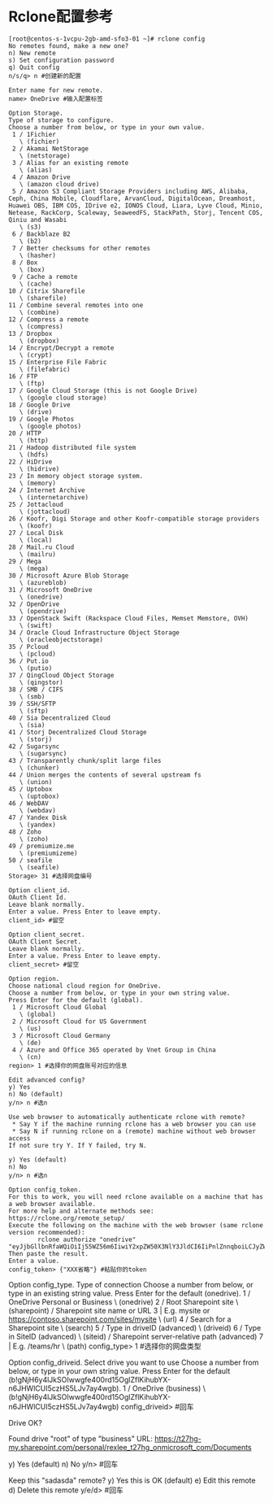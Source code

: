 # Rclone配置参考

```
[root@centos-s-1vcpu-2gb-amd-sfo3-01 ~]# rclone config
No remotes found, make a new one?
n) New remote
s) Set configuration password
q) Quit config
n/s/q> n #创建新的配置

Enter name for new remote.
name> OneDrive #输入配置标签

Option Storage.
Type of storage to configure.
Choose a number from below, or type in your own value.
 1 / 1Fichier
   \ (fichier)
 2 / Akamai NetStorage
   \ (netstorage)
 3 / Alias for an existing remote
   \ (alias)
 4 / Amazon Drive
   \ (amazon cloud drive)
 5 / Amazon S3 Compliant Storage Providers including AWS, Alibaba, Ceph, China Mobile, Cloudflare, ArvanCloud, DigitalOcean, Dreamhost, Huawei OBS, IBM COS, IDrive e2, IONOS Cloud, Liara, Lyve Cloud, Minio, Netease, RackCorp, Scaleway, SeaweedFS, StackPath, Storj, Tencent COS, Qiniu and Wasabi
   \ (s3)
 6 / Backblaze B2
   \ (b2)
 7 / Better checksums for other remotes
   \ (hasher)
 8 / Box
   \ (box)
 9 / Cache a remote
   \ (cache)
10 / Citrix Sharefile
   \ (sharefile)
11 / Combine several remotes into one
   \ (combine)
12 / Compress a remote
   \ (compress)
13 / Dropbox
   \ (dropbox)
14 / Encrypt/Decrypt a remote
   \ (crypt)
15 / Enterprise File Fabric
   \ (filefabric)
16 / FTP
   \ (ftp)
17 / Google Cloud Storage (this is not Google Drive)
   \ (google cloud storage)
18 / Google Drive
   \ (drive)
19 / Google Photos
   \ (google photos)
20 / HTTP
   \ (http)
21 / Hadoop distributed file system
   \ (hdfs)
22 / HiDrive
   \ (hidrive)
23 / In memory object storage system.
   \ (memory)
24 / Internet Archive
   \ (internetarchive)
25 / Jottacloud
   \ (jottacloud)
26 / Koofr, Digi Storage and other Koofr-compatible storage providers
   \ (koofr)
27 / Local Disk
   \ (local)
28 / Mail.ru Cloud
   \ (mailru)
29 / Mega
   \ (mega)
30 / Microsoft Azure Blob Storage
   \ (azureblob)
31 / Microsoft OneDrive
   \ (onedrive)
32 / OpenDrive
   \ (opendrive)
33 / OpenStack Swift (Rackspace Cloud Files, Memset Memstore, OVH)
   \ (swift)
34 / Oracle Cloud Infrastructure Object Storage
   \ (oracleobjectstorage)
35 / Pcloud
   \ (pcloud)
36 / Put.io
   \ (putio)
37 / QingCloud Object Storage
   \ (qingstor)
38 / SMB / CIFS
   \ (smb)
39 / SSH/SFTP
   \ (sftp)
40 / Sia Decentralized Cloud
   \ (sia)
41 / Storj Decentralized Cloud Storage
   \ (storj)
42 / Sugarsync
   \ (sugarsync)
43 / Transparently chunk/split large files
   \ (chunker)
44 / Union merges the contents of several upstream fs
   \ (union)
45 / Uptobox
   \ (uptobox)
46 / WebDAV
   \ (webdav)
47 / Yandex Disk
   \ (yandex)
48 / Zoho
   \ (zoho)
49 / premiumize.me
   \ (premiumizeme)
50 / seafile
   \ (seafile)
Storage> 31 #选择网盘编号

Option client_id.
OAuth Client Id.
Leave blank normally.
Enter a value. Press Enter to leave empty.
client_id> #留空

Option client_secret.
OAuth Client Secret.
Leave blank normally.
Enter a value. Press Enter to leave empty.
client_secret> #留空

Option region.
Choose national cloud region for OneDrive.
Choose a number from below, or type in your own string value.
Press Enter for the default (global).
 1 / Microsoft Cloud Global
   \ (global)
 2 / Microsoft Cloud for US Government
   \ (us)
 3 / Microsoft Cloud Germany
   \ (de)
 4 / Azure and Office 365 operated by Vnet Group in China
   \ (cn)
region> 1 #选择你的网盘账号对应的信息 

Edit advanced config?
y) Yes
n) No (default)
y/n> n #选n  

Use web browser to automatically authenticate rclone with remote?
 * Say Y if the machine running rclone has a web browser you can use
 * Say N if running rclone on a (remote) machine without web browser access
If not sure try Y. If Y failed, try N.

y) Yes (default)
n) No
y/n> n #选n

Option config_token.
For this to work, you will need rclone available on a machine that has
a web browser available.
For more help and alternate methods see: https://rclone.org/remote_setup/
Execute the following on the machine with the web browser (same rclone
version recommended):
        rclone authorize "onedrive" "eyJjbGllbnRfaWQiOiIj55WZ56m6IiwiY2xpZW50X3NlY3JldCI6IiPnlZnnqboiLCJyZWdpb24iOiIxICPpgInmi6nkvaDnmoTnvZHnm5jotKblj7flr7nlupTnmoTlubhcdWZmZmTkv6Hmga8ifQ"
Then paste the result.
Enter a value.
config_token> {"XXX省略"} #粘贴你的token
```
Option config_type.
Type of connection
Choose a number from below, or type in an existing string value.
Press Enter for the default (onedrive).
 1 / OneDrive Personal or Business
   \ (onedrive)
 2 / Root Sharepoint site
   \ (sharepoint)
   / Sharepoint site name or URL
 3 | E.g. mysite or https://contoso.sharepoint.com/sites/mysite
   \ (url)
 4 / Search for a Sharepoint site
   \ (search)
 5 / Type in driveID (advanced)
   \ (driveid)
 6 / Type in SiteID (advanced)
   \ (siteid)
   / Sharepoint server-relative path (advanced)
 7 | E.g. /teams/hr
   \ (path)
config_type> 1 #选择你的网盘类型

Option config_driveid.
Select drive you want to use
Choose a number from below, or type in your own string value.
Press Enter for the default (b!gNjH6y4lJkSOIwwgfe400rd15OglZflKihubYX-n6JHWlCUI5czHS5LJv7ay4wgb).
 1 / OneDrive (business)
   \ (b!gNjH6y4lJkSOIwwgfe400rd15OglZflKihubYX-n6JHWlCUI5czHS5LJv7ay4wgb)
config_driveid> #回车

Drive OK?

Found drive "root" of type "business"
URL: https://t27hg-my.sharepoint.com/personal/rexlee_t27hg_onmicrosoft_com/Documents

y) Yes (default)
n) No
y/n> #回车

Keep this "sadasda" remote?
y) Yes this is OK (default)
e) Edit this remote
d) Delete this remote
y/e/d> #回车
